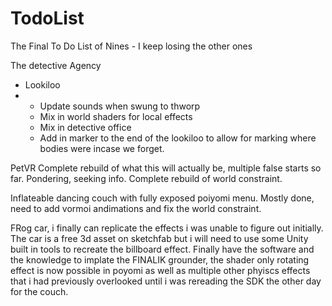 # TodoList
The Final To Do List of Nines - I keep losing the other ones



The detective Agency
- Lookiloo
- - Update sounds when swung to thworp
  - Mix in world shaders for local effects
  - Mix in detective office
  - Add in marker to the end of the lookiloo to allow for marking where bodies were incase we forget. 


PetVR
Complete rebuild of what this will actually be, multiple false starts so far. Pondering, seeking info.
Complete rebuild of world constraint.


Inflateable dancing couch with fully exposed poiyomi menu. 
Mostly done, need to add vormoi andimations and fix the world constraint.


FRog car, i finally can replicate the effects i was unable to figure out initially. The car is a free 3d asset on sketchfab but i will need to use some Unity built in tools to recreate the billboard effect. Finally have the software and the knowledge to implate the FINALIK grounder, the shader only rotating effect is now possible in poyomi as well as multiple other phyiscs effects that i had previously overlooked until i was rereading the SDK the other day for the couch. 
